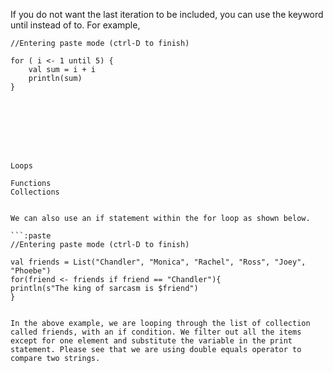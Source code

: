 If you do not want the last iteration to be included, you can use the keyword until instead of to. For example,

```:paste
//Entering paste mode (ctrl-D to finish)

for ( i <- 1 until 5) {
	val sum = i + i
	println(sum)
}







 
Loops

Functions
Collections

 
We can also use an if statement within the for loop as shown below.

```:paste
//Entering paste mode (ctrl-D to finish)

val friends = List("Chandler", "Monica", "Rachel", "Ross", "Joey", "Phoebe")
for(friend <- friends if friend == "Chandler"){
println(s"The king of sarcasm is $friend")
}


In the above example, we are looping through the list of collection called friends, with an if condition. We filter out all the items except for one element and substitute the variable in the print statement. Please see that we are using double equals operator to compare two strings.
